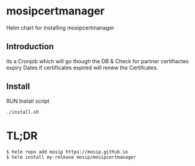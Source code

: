 # mosipcertmanager
Helm chart for installing mosipcertmanager

## Introduction
its a Cronjob which will go though the DB & Check for partner certifiactes expiry Dates
 if certificates expired will renew the Certifcates.

## Install
RUN Install script 
```
./install.sh
```

# TL;DR
```console
$ helm repo add mosip https://mosip.github.io
$ helm install my-release mosip/mosipcertmanager
```

